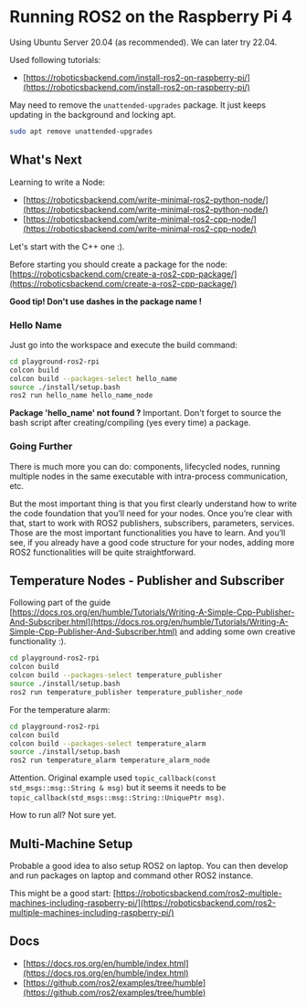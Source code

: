 # Running ROS2 on the Raspberry Pi 4

Using Ubuntu Server 20.04 (as recommended). We can later try 22.04.

Used following tutorials:

* [https://roboticsbackend.com/install-ros2-on-raspberry-pi/](https://roboticsbackend.com/install-ros2-on-raspberry-pi/)

May need to remove the `unattended-upgrades` package. It just keeps updating in the background and locking apt.

```bash
sudo apt remove unattended-upgrades
```

## What's Next

Learning to write a Node:

* [https://roboticsbackend.com/write-minimal-ros2-python-node/](https://roboticsbackend.com/write-minimal-ros2-python-node/)
* [https://roboticsbackend.com/write-minimal-ros2-cpp-node/](https://roboticsbackend.com/write-minimal-ros2-cpp-node/)

Let's start with the C++ one :).

Before starting you should create a package for the node: [https://roboticsbackend.com/create-a-ros2-cpp-package/](https://roboticsbackend.com/create-a-ros2-cpp-package/)

**Good tip! Don't use dashes in the package name !**

### Hello Name

Just go into the workspace and execute the build command:

```bash
cd playground-ros2-rpi
colcon build
colcon build --packages-select hello_name
source ./install/setup.bash
ros2 run hello_name hello_name_node
```

**Package 'hello_name' not found ?** Important. Don't forget to source the bash script after creating/compiling (yes every time) a package.

### Going Further

There is much more you can do: components, lifecycled nodes, running multiple nodes in the same executable with intra-process communication, etc.

But the most important thing is that you first clearly understand how to write the code foundation that you’ll need for your nodes. Once you’re clear with that, start to work with ROS2 publishers, subscribers, parameters, services. Those are the most important functionalities you have to learn. And you’ll see, if you already have a good code structure for your nodes, adding more ROS2 functionalities will be quite straightforward.

## Temperature Nodes - Publisher and Subscriber

Following part of the guide [https://docs.ros.org/en/humble/Tutorials/Writing-A-Simple-Cpp-Publisher-And-Subscriber.html](https://docs.ros.org/en/humble/Tutorials/Writing-A-Simple-Cpp-Publisher-And-Subscriber.html) and adding some own creative functionality :).

```bash
cd playground-ros2-rpi
colcon build
colcon build --packages-select temperature_publisher
source ./install/setup.bash
ros2 run temperature_publisher temperature_publisher_node
```

For the temperature alarm:

```bash
cd playground-ros2-rpi
colcon build
colcon build --packages-select temperature_alarm
source ./install/setup.bash
ros2 run temperature_alarm temperature_alarm_node
```

Attention. Original example used `topic_callback(const std_msgs::msg::String & msg)` but it seems it needs to be `topic_callback(std_msgs::msg::String::UniquePtr msg)`.

How to run all? Not sure yet.

## Multi-Machine Setup

Probable a good idea to also setup ROS2 on laptop. You can then develop and run packages on laptop and command other ROS2 instance.

This might be a good start: [https://roboticsbackend.com/ros2-multiple-machines-including-raspberry-pi/](https://roboticsbackend.com/ros2-multiple-machines-including-raspberry-pi/)

## Docs

* [https://docs.ros.org/en/humble/index.html](https://docs.ros.org/en/humble/index.html)
* [https://github.com/ros2/examples/tree/humble](https://github.com/ros2/examples/tree/humble)